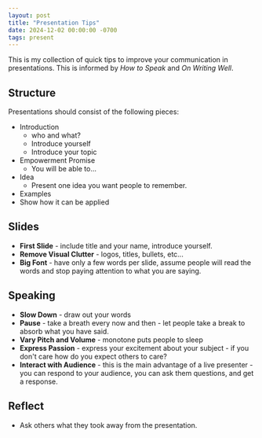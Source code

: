 ```yaml
---
layout: post
title: "Presentation Tips"
date: 2024-12-02 00:00:00 -0700
tags: present
---
```


This is my collection of quick tips to improve your communication in presentations. This is informed by  _How to Speak_ and _On Writing Well_.

## Structure

Presentations should consist of the following pieces:

- Introduction
    - who and what?
    - Introduce yourself
    - Introduce your topic
- Empowerment Promise
    - You will be able to...
- Idea
    - Present one idea you want people to remember.
- Examples
- Show how it can be applied

## Slides

- __First Slide__ - include title and your name, introduce yourself.
- __Remove Visual Clutter__ - logos, titles, bullets, etc...
- __Big Font__ - have only a few words per slide, assume people will read the words and stop paying attention to what you are saying.

## Speaking

- __Slow Down__ - draw out your words
- __Pause__ - take a breath every now and then - let people take a break to absorb what you have said.
- __Vary Pitch and Volume__ - monotone puts people to sleep
- __Express Passion__ - express your excitement about your subject - if you don't care how do you expect others to care?
- __Interact with Audience__ - this is the main advantage of a live presenter - you can respond to your audience, you can ask them questions, and get a response.

## Reflect

- Ask others what they took away from the presentation.